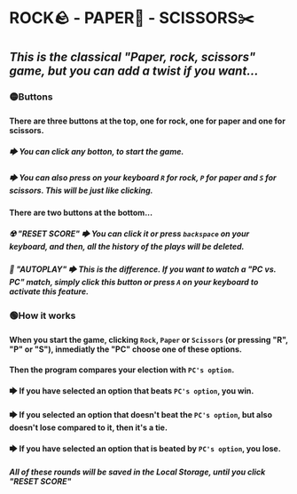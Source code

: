 # ROCK🪨 - PAPER🚮 - SCISSORS✂️
## *This is the classical "Paper, rock, scissors" game, but you can add a twist if you want...*

### 🟡**Buttons**
#### There are three buttons at the top, one for rock, one for paper and one for scissors.
#####   🡆 You can click any botton, to start the game.
#####   🡆 You can also press on your keyboard `R` for rock, `P` for paper and `S` for scissors. This will be just like clicking.
#### There are two buttons at the bottom...
##### ☢️ "RESET SCORE" 🡆 You can click it or press `backspace` on your keyboard, and then, all the history of the plays will be deleted.
##### 🤖 "AUTOPLAY" 🡆 This is the difference. If you want to watch a "PC vs. PC" match, simply click this button or press `A` on your keyboard to activate this feature.

### 🟢**How it works**
#### When you start the game, clicking `Rock`, `Paper` or `Scissors` (or pressing "R", "P" or "S"), inmediatly the "PC" choose one of these options.
#### Then the program compares your election with `PC's option`.
#### 🡆 If you have selected an option that beats `PC's option`, you win.
#### 🡆 If you selected an option that doesn't beat the `PC's option`, but also doesn't lose compared to it, then it's a tie.
#### 🡆 If you have selected an option that is beated by `PC's option`, you lose.

#### *All of these rounds will be saved in the Local Storage, until you click "RESET SCORE"*

